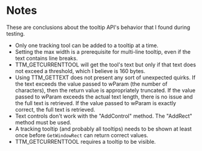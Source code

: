 
# Notes

These are conclusions about the tooltip API's behavior that I found during testing.

- Only one tracking tool can be added to a tooltip at a time.
- Setting the max width is a prerequisite for multi-line tooltip, even if the text contains line breaks.
- TTM_GETCURRENTTOOL will get the tool's text but only if that text does not exceed a threshold, which I believe is 160 bytes.
- Using TTM_GETTEXT does not present any sort of unexpected quirks. If the text exceeds the value passed to wParam (the number of characters), then the return value is appropriately truncated. If the value passed to wParam exceeds the actual text length, there is no issue and the full text is retrieved. If the value passed to wParam is exactly correct, the full text is retrieved.
- Text controls don't work with the "AddControl" method. The "AddRect" method must be used.
- A tracking tooltip (and probably all tooltips) needs to be shown at least once before `GetWindowRect` can return correct values.
- TTM_GETCURRENTTOOL requires a tooltip to be visible.
